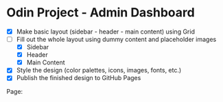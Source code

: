 # Odin Project - Admin Dashboard

- [X] Make basic layout (sidebar - header - main content) using Grid
- [ ] Fill out the whole layout using dummy content and placeholder images
  - [X] Sidebar
  - [X] Header
  - [X] Main Content
- [X] Style the design (color palettes, icons, images, fonts, etc.)
- [X] Publish the finished design to GitHub Pages

Page: 
